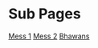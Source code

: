 <!-- TITLE: Campus -->
<!-- SUBTITLE: A quick summary of Campus -->

# Sub Pages
[Mess 1](/campus/mess-1)
[Mess 2](/campus/mess-2)
[Bhawans](/campus/bhawans)